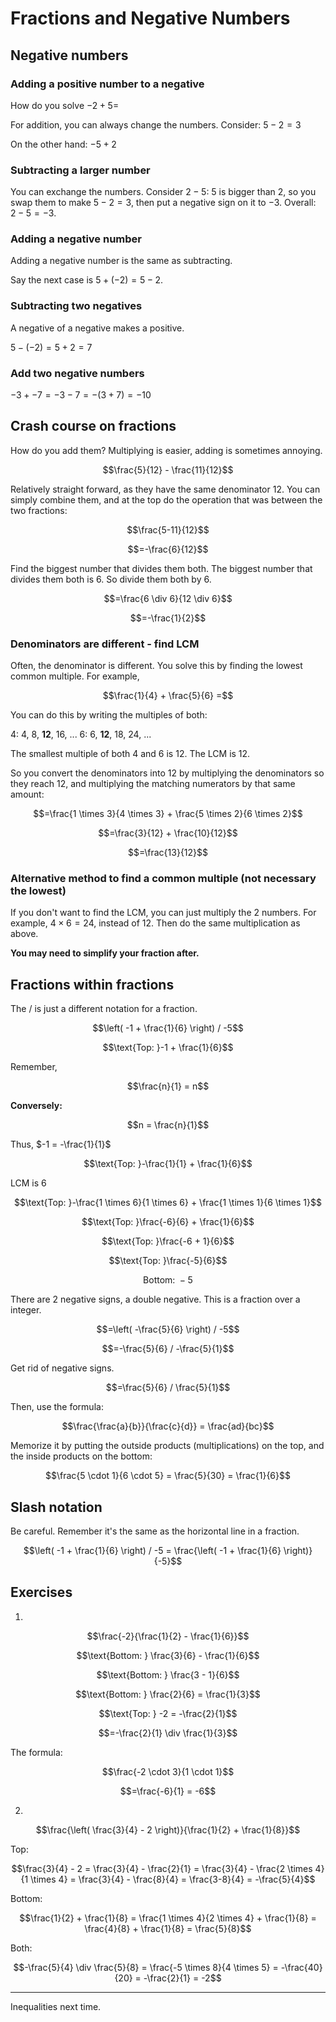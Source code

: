 # Fractions and Negative Numbers
## Negative numbers
### Adding a positive number to a negative
How do you solve $-2 + 5 =$

For addition, you can always change the numbers. Consider: $5 - 2 = 3$

On the other hand: $-5 + 2$
### Subtracting a larger number
You can exchange the numbers. Consider $2 - 5$: 5 is bigger than 2, so you swap them to make $5-2=3$, then put a negative sign on it to $-3$. Overall: $2 - 5 = -3$.
### Adding a negative number
Adding a negative number is the same as subtracting.

Say the next case is $5 + (-2) = 5 - 2$.
### Subtracting two negatives
A negative of a negative makes a positive.

$5- (-2) = 5 + 2 = 7$
### Add two negative numbers
$-3 + -7 = -3 - 7 = -(3 + 7) = -10$
## Crash course on fractions
How do you add them? Multiplying is easier, adding is sometimes annoying.

$$\frac{5}{12} - \frac{11}{12}$$

Relatively straight forward, as they have the same denominator $12$. You can simply combine them, and at the top do the operation that was between the two fractions:

$$\frac{5-11}{12}$$

$$=-\frac{6}{12}$$

Find the biggest number that divides them both. The biggest number that divides them both is 6. So divide them both by 6.

$$=\frac{6 \div 6}{12 \div 6}$$

$$=-\frac{1}{2}$$

### Denominators are different - find LCM
Often, the denominator is different. You solve this by finding the lowest common multiple. For example,

$$\frac{1}{4} + \frac{5}{6} =$$

You can do this by writing the multiples of both:

4: 4, 8, **12**, 16, ...
6: 6, **12**, 18, 24, ...

The smallest multiple of both 4 and 6 is 12. The LCM is 12.

So you convert the denominators into 12 by multiplying the denominators so they reach 12, and multiplying the matching numerators by that same amount:

$$=\frac{1 \times 3}{4 \times 3} + \frac{5 \times 2}{6 \times 2}$$

$$=\frac{3}{12} + \frac{10}{12}$$

$$=\frac{13}{12}$$

### Alternative method to find a common multiple (not necessary the lowest)
If you don't want to find the LCM, you can just multiply the 2 numbers. For example, $4 \times 6 = 24$, instead of 12. Then do the same multiplication as above.

**You may need to simplify your fraction after.**
## Fractions within fractions
The $/$ is just a different notation for a fraction.

$$\left( -1 + \frac{1}{6} \right) / -5$$

$$\text{Top: }-1 + \frac{1}{6}$$

Remember,

$$\frac{n}{1} = n$$

**Conversely:**

$$n = \frac{n}{1}$$

Thus, $-1 = -\frac{1}{1}$

$$\text{Top: }-\frac{1}{1} + \frac{1}{6}$$

LCM is 6

$$\text{Top: }-\frac{1 \times 6}{1 \times 6} + \frac{1 \times 1}{6 \times 1}$$

$$\text{Top: }\frac{-6}{6} + \frac{1}{6}$$

$$\text{Top: }\frac{-6 + 1}{6}$$

$$\text{Top: }\frac{-5}{6}$$

$$\text{Bottom: } -5$$

There are 2 negative signs, a double negative. This is a fraction over a integer.

$$=\left( -\frac{5}{6} \right) / -5$$

$$=-\frac{5}{6} / -\frac{5}{1}$$

Get rid of negative signs.

$$=\frac{5}{6} / \frac{5}{1}$$

Then, use the formula:

$$\frac{\frac{a}{b}}{\frac{c}{d}} = \frac{ad}{bc}$$

Memorize it by putting the outside products (multiplications) on the top, and the inside products on the bottom:

$$\frac{5 \cdot 1}{6 \cdot 5} = \frac{5}{30} = \frac{1}{6}$$

## Slash notation
Be careful. Remember it's the same as the horizontal line in a fraction.

$$\left( -1 + \frac{1}{6} \right) / -5 = \frac{\left( -1 + \frac{1}{6} \right)}{-5}$$

## Exercises

1)

$$\frac{-2}{\frac{1}{2} - \frac{1}{6}}$$

$$\text{Bottom: } \frac{3}{6} - \frac{1}{6}$$

$$\text{Bottom: } \frac{3 - 1}{6}$$

$$\text{Bottom: } \frac{2}{6} = \frac{1}{3}$$

$$\text{Top: } -2 = -\frac{2}{1}$$

$$=-\frac{2}{1} \div \frac{1}{3}$$

The formula:

$$\frac{-2 \cdot 3}{1 \cdot 1}$$

$$=\frac{-6}{1} = -6$$

2)

$$\frac{\left( \frac{3}{4} - 2 \right)}{\frac{1}{2} + \frac{1}{8}}$$

Top:

$$\frac{3}{4} - 2 = \frac{3}{4} - \frac{2}{1} = \frac{3}{4} - \frac{2 \times 4}{1 \times 4} = \frac{3}{4} - \frac{8}{4} = \frac{3-8}{4} = -\frac{5}{4}$$

Bottom:

$$\frac{1}{2} + \frac{1}{8} = \frac{1 \times 4}{2 \times 4} + \frac{1}{8} = \frac{4}{8} + \frac{1}{8} = \frac{5}{8}$$

Both:

$$-\frac{5}{4} \div \frac{5}{8} = \frac{-5 \times 8}{4 \times 5} = -\frac{40}{20} = -\frac{2}{1} = -2$$

---

Inequalities next time.
